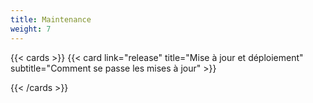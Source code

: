 ```yaml
---
title: Maintenance
weight: 7
---
```


{{< cards >}}
  {{< card link="release" title="Mise à jour et déploiement" subtitle="Comment se passe les mises à jour" >}}
  
{{< /cards >}}